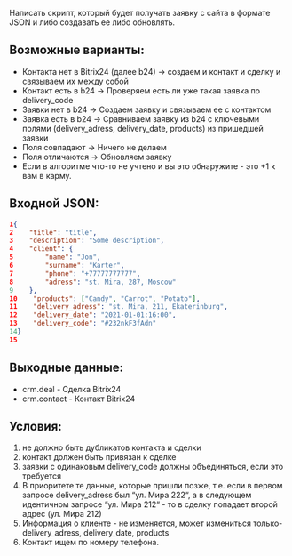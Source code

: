 Написать скрипт, который будет получать заявку с сайта в формате JSON и либо создавать ее либо обновлять.

## Возможные варианты:

* Контакта нет в Bitrix24 (далее b24) → создаем и контакт и сделку и связываем их между собой
* Контакт есть в b24 → Проверяем есть ли уже такая заявка по delivery_code
* Заявки нет в b24 → Создаем заявку и связываем ее с контактом
* Заявка есть в b24 → Сравниваем заявку из b24 с ключевыми полями (delivery_adress, delivery_date, products) из пришедшей заявки
* Поля совпадают → Ничего не делаем
* Поля отличаются → Обновляем заявку
* Если в алгоритме что-то не учтено и вы это обнаружите - это +1 к вам в карму.
 
## Входной JSON:
```json
1{
2    "title": "title",
3    "description": "Some description",
4    "client": {
5        "name": "Jon",
6        "surname": "Karter",
7        "phone": "+77777777777",
8        "adress": "st. Mira, 287, Moscow"
9    },
10    "products": ["Candy", "Carrot", "Potato"],
11    "delivery_adress": "st. Mira, 211, Ekaterinburg",
12    "delivery_date": "2021-01-01:16:00",
13    "delivery_code": "#232nkF3fAdn"
14}
15
```

## Выходные данные:

* crm.deal - Сделка Bitrix24
* crm.contact - Контакт Bitrix24

## Условия:
1. не должно быть дубликатов контакта и сделки
2. контакт должен быть привязан к сделке
3. заявки с одинаковым delivery_code должны объединяться, если это требуется
4. В приоритете те данные, которые пришли позже, т.е. если в первом запросе delivery_adress был “ул. Мира 222“, а в следующем идентичном запросе “ул. Мира 212“ - то в сделку попадает второй адрес (ул. Мира 212)
5. Информация о клиенте - не изменяется, может измениться только- delivery_adress, delivery_date, products
6. Контакт ищем по номеру телефона.
